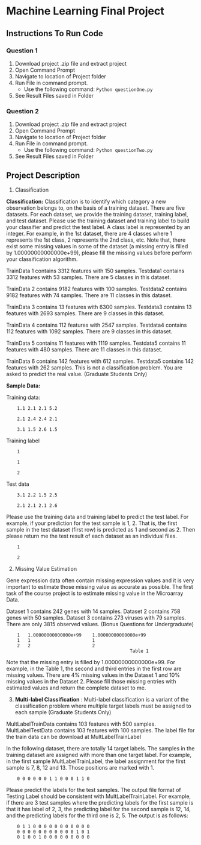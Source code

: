# Machine Learning Final Project

## Instructions To Run Code 
### Question 1
1. Download project .zip file and extract project 
1. Open Command Prompt
1. Navigate to location of Project folder
1. Run File in command prompt.
    * Use the following command: `Python questionOne.py`
1. See Result Files saved in Folder

### Question 2
1. Download project .zip file and extract project 
1. Open Command Prompt
1. Navigate to location of Project folder
1. Run File in command prompt.
    * Use the following command: `Python questionTwo.py`
1. See Result Files saved in Folder

## Project Description
1. Classification 

**Classification:** Classification is to identify which category a new observation belongs to, on the basis of a training dataset. There are five datasets. For each dataset, we provide the training dataset, training label, and test dataset. Please use the training dataset and training label to build your classifier and predict the test label. A class label is represented by an integer. For example, in the 1st dataset, there are 4 classes where 1 represents the 1st class, 2 represents the 2nd class, etc. Note that, there exist some missing values in some of the dataset (a missing entry is filled by 1.00000000000000e+99), please fill the missing values before perform your classification algorithm. 

TrainData 1 contains 3312 features with 150 samples. Testdata1 contains 3312 features with 53 samples. There are 5 classes in this dataset. 

TrainData 2 contains 9182 features with 100 samples. Testdata2 contains 9182 features with 74 samples. There are 11 classes in this dataset. 

TrainData 3 contains 13  features with 6300 samples. Testdata3 contains 13 features with 2693 samples. There are 9 classes in this dataset. 

TrainData 4 contains 112 features with 2547 samples. Testdata4 contains 112 features with 1092 samples. There are 9 classes in this dataset. 

TrainData 5 contains 11 features with 1119 samples. Testdata5 contains 11 features with 480 samples. There are 11 classes in this dataset. 

TrainData 6 contains 142 features with 612 samples. Testdata5 contains 142 features with 262 samples. This is not a classification problem. You are asked to predict the real value. (Graduate Students Only)

**Sample Data:**

Training data: 

        1.1 2.1 2.1 5.2 

        2.1 2.4 2.4 2.1 

        3.1 1.5 2.6 1.5 

Training label 

        1 

        1

        2 

Test data 

        3.1 2.2 1.5 2.5 

        2.1 2.1 2.1 2.6 

Please use the training data and training label to predict the test label. For example, if your prediction for the test sample is 1, 2. That is, the first sample in the test dataset (first row) is predicted as 1 and second as 2. Then please return me the test result of each dataset as an individual files. 

        1

        2
    
2. Missing Value Estimation

Gene expression data often contain missing expression values and it is very important to estimate those missing value as accurate as possible. The first task of the course project is to estimate missing value in the Microarray Data. 

Dataset 1 contains 242 genes with 14 samples.
Dataset 2 contains 758 genes with 50 samples. 
Dataset 3 contains 273 viruses with 79 samples. There are only 3815 observed values. (Bonus Questions for Undergraduate)

        1   1.00000000000000e+99    1.00000000000000e+99 
        1   1                       1 
        2   2                       2
                                                  Table 1
                                                  
Note that the missing entry is filled by 1.00000000000000e+99.  For example, in the Table 1, the second and third entries in the first row are missing values. There are 4% missing values in the Dataset 1 and 10% missing values in the Dataset 2.  Please fill those missing entries with estimated values and return the complete dataset to me.

3. **Multi-label Classification** : Multi-label classification is a variant of the classification problem where multiple target labels must be assigned to each sample (Graduate Students Only)

MultLabelTrainData contains 103 features with 500 samples. MultLabelTestData contains 103 features with 100 samples. The label file for the train data can be download at MultLabelTrainLabel 

In the following dataset, there are totally 14 target labels. The samples in the training dataset are assigned with more than one target label. For example, in the first sample MultLabelTrainLabel, the label assignment for the first sample is 7, 8, 12 and 13. Those positions are marked with 1. 
    
        0 0 0 0 0 0 1 1 0 0 0 1 1 0
        
 Please predict the labels for the test samples. The output file format of Testing Label should be consistent with MultLabelTrainLabel. For example, if there are 3 test samples where the predicting labels for the first sample is that it has label of 2, 3, the predicting label for the second sample is 12, 14, and the predicting labels for the third one is 2, 5. The output is as follows:
 
        0 1 1 0 0 0 0 0 0 0 0 0 0 0 
        0 0 0 0 0 0 0 0 0 0 0 1 0 1 
        0 1 0 0 1 0 0 0 0 0 0 0 0 0

